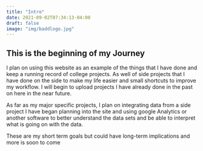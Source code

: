 ```yaml
---
title: "Intro"
date: 2021-09-02T07:34:13-04:00
draft: false
image: "img/baddlogo.jpg"
---
```

## This is the beginning of my Journey

<!--more-->

I plan on using this website as an example of the things that I have done and keep a running record of college projects. As well of side projects that I have done on the side to make my life easier and small shortcuts to improve my workflow. I will begin to upload projects I have already done in the past on here in the near future.

As far as my major specific projects, I plan on integrating data from a side project I have began planning into the site and using google Analytics or another software to better understand the data sets and be able to interpret what is going on with the data.

These are my short term goals but could have long-term implications and more is soon to come

